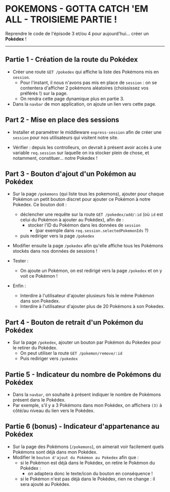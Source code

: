 # POKEMONS - GOTTA CATCH 'EM ALL - TROISIEME PARTIE !

Reprendre le code de l'épisode 3 et/ou 4 pour aujourd'hui... créer un **Pokédex** !

----

## Partie 1 - Création de la route du Pokédex

- Créer une route `GET /pokedex` qui affiche la liste des Pokémons mis en `session`.
  - Pour l'instant, il nous n'avons pas mis en place de `session` : on se contentera d'afficher 2 pokémons aléatoires (choississez vos préférés !) sur la page.
  - On rendra cette page dynamique plus en partie 3. 
- Dans la `navbar` de mon application, on ajoute un lien vers cette page. 


## Part 2 - Mise en place des sessions

- Installer et paramétrer le middleware `express-session` afin de créer une `session` pour nos utilisateurs qui visitent notre site. 

- Vérifier : depuis les controlleurs, on devrait à présent avoir accès à une variable `req.session` sur laquelle on ira stocker plein de chose, et notamment, constituer... notre Pokedex !

## Part 3 - Bouton d'ajout d'un Pokémon au Pokédex

- Sur la page `/pokemons` (qui liste tous les pokemons), ajouter pour chaque Pokémon un petit bouton discret pour ajouter ce Pokémon à notre Pokedex. Ce bouton doit :
  - déclencher une requête sur la route `GET /pokedex/add/:id` (où `id` est celui du Pokémon à ajouter au Pokédex), afin de :
    - stocker l'ID du Pokémon dans les données de `session`
      - (par exemple dans `req.session.selectedPokemonIds` ?)
  - puis rediriger vers la page `/pokedex`

- Modifier ensuite la page `/pokedex` afin qu'elle affiche tous les Pokémons stockés dans nos données de sessions !

- Tester : 
  - On ajoute un Pokémon, on est redirigé vers la page `/pokedex` et on y voit ce Pokémon !

- Enfin :
  - Interdire à l'utilisateur d'ajouter plusieurs fois le même Pokémon dans son Pokedex.
  - Interdire à l'utilisateur d'ajouter plus de 20 Pokémons à son Pokedex.

## Part 4 - Bouton de retrait d'un Pokémon du Pokédex

- Sur la page `/pokedex`, ajouter un bouton par Pokémon du Pokedex pour le retirer du Pokédex.
  - On peut utiliser la route `GET /pokemon/remove/:id`
  - Puis rediriger vers `/pokedex`

## Partie 5 - Indicateur du nombre de Pokémons du Pokédex

- Dans la `navbar`, on souhaite à présent indiquer le nombre de Pokémons présent dans le Pokédex.
- Par exemple, s'il y a 3 Pokémons dans mon Pokédex, on affichera `(3)` à côté/au niveau du lien vers le Pokédex.


## Partie 6 (bonus) - Indicateur d'appartenance au Pokédex

- Sur la page des Pokémons (`/pokemons`), on aimerait voir facilement quels Pokémons sont déjà dans mon Pokédex.
- Modifier le `bouton d'ajout du Pokémon au Pokedex` afin que :
  - si le Pokémon est déjà dans le Pokédex, on retire le Pokémon du Pokédex :
    - on adaptera donc le texte/icon du bouton en conséquence !
  - si le Pokémon n'est pas déjà dans le Pokédex, rien ne change : il sera ajouté au Pokédex. 
